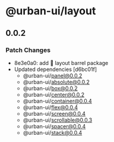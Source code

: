 # @urban-ui/layout

## 0.0.2

### Patch Changes

- 8e3e0a0: add :rocket: layout barrel package
- Updated dependencies [d6bc01f]
  - @urban-ui/panel@0.0.2
  - @urban-ui/absolute@0.0.2
  - @urban-ui/box@0.0.2
  - @urban-ui/center@0.0.2
  - @urban-ui/container@0.0.4
  - @urban-ui/flex@0.0.4
  - @urban-ui/screen@0.0.4
  - @urban-ui/scrollable@0.0.3
  - @urban-ui/spacer@0.0.4
  - @urban-ui/stack@0.0.4
